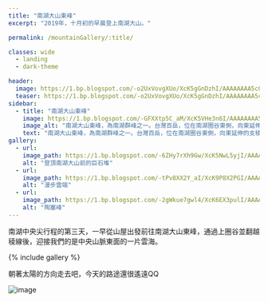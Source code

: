 ```yaml
---
title: "南湖大山東峰"
excerpt: "2019年，十月初的早晨登上南湖大山。"

permalink: /mountainGallery/:title/

classes: wide
  - landing
  - dark-theme

header:
  image: https://1.bp.blogspot.com/-o2UxVovgXUo/XcK5gGnDzhI/AAAAAAAA5c0/y7DUPxt0qwQMgSGes2j3jwgJQFcXF0VdgCLcBGAsYHQ/s1600/_MG_2752.JPG
  teaser: https://1.bp.blogspot.com/-o2UxVovgXUo/XcK5gGnDzhI/AAAAAAAA5c0/y7DUPxt0qwQMgSGes2j3jwgJQFcXF0VdgCLcBGAsYHQ/s1600/_MG_2752.JPG
sidebar:
  - title: "南湖大山東峰"
    image: https://1.bp.blogspot.com/-GFXXtp5C_aM/XcK5VHe3n6I/AAAAAAAA5co/wMZJP4ss8dUYR1XV-n9WQe9HmOKNw5nlACLcBGAsYHQ/s1600/_MG_2743.JPG
    image_alt: "南湖大山東峰，為南湖群峰之一。台灣百岳，位在南湖圈谷東側，向東延伸的支稜可以通往馬比杉山。"
    text: "南湖大山東峰，為南湖群峰之一。台灣百岳，位在南湖圈谷東側，向東延伸的支稜可以通往馬比杉山。"
gallery:
  - url: 
    image_path: https://1.bp.blogspot.com/-6ZHy7rXh9Gw/XcK5NwL5yjI/AAAAAAAA5cY/VC39_mnu7b4bM3U0L4D6uTmFR9S80MlsACLcBGAsYHQ/s1600/_MG_2739.JPG
    alt: "登頂南湖大山前的巨石堆"
  - url: 
    image_path: https://1.bp.blogspot.com/-tPv8XX2Y_aI/XcK9P8X2PGI/AAAAAAAA5h4/_CdK44jB4VwE4zVVQ7_LoGGhWnbELzPxgCLcBGAsYHQ/s1600/_MG_2925.JPG
    alt: "漫步雲端"
  - url: 
    image_path: https://1.bp.blogspot.com/-2gWkue7gwl4/XcK6EX3pulI/AAAAAAAA5d0/f3GAs5N8P0cU6Q1Paed2Dzv12B70HluPwCLcBGAsYHQ/s1600/_MG_2797.JPG
    alt: "陶塞峰"
---
```


南湖中央尖行程的第三天，一早從山屋出發前往南湖大山東峰，通過上圈谷並翻越稜線後，迎接我們的是中央山脈東面的一片雲海。


{% include gallery %}

朝著太陽的方向走去吧，今天的路途還很遙遠QQ


![image](https://1.bp.blogspot.com/-gjNKz-XERoU/XcK5LIuhtBI/AAAAAAAA5c8/g1qXpnJFl38ONRHQwYSV1hfWjPC5WvRgQCEwYBhgL/s1600/_MG_2741.JPG)


